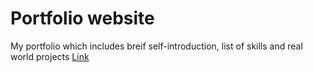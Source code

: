 # Portfolio website

My portfolio which includes breif self-introduction, list of skills and real world projects [Link](https://d13djsag49oqjv.cloudfront.net/index.html)

<!--
## 앱 요약

포트폴리오 웹사이트입니다. 사이트에 자기소개 글과 제 리액트 개인 프로젝트 3가지의 데모 동영상과 설명서, 링크를 각각 첨부하였습니다. -->
